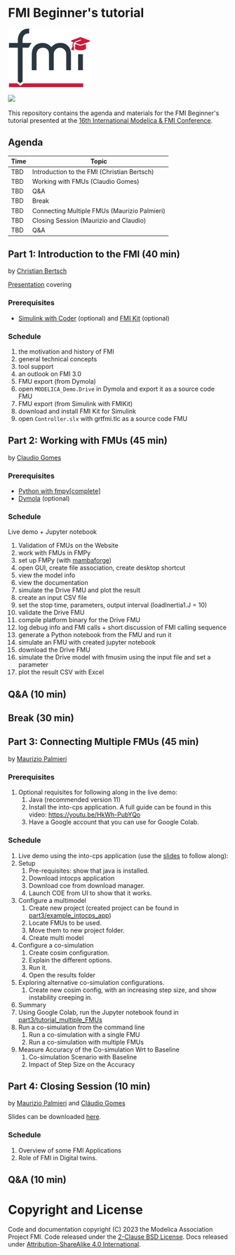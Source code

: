 # FMI Beginner's tutorial

![FMI-tutorial-logo](FMI-tutorial-logo.png)

![](https://modelica.org/events/modelica2025/images/Modelica_and_FMI_Confernce_Logo.svg)

This repository contains the agenda and materials for the FMI Beginner's tutorial presented at the [16th International Modelica & FMI Conference](https://modelica.org/events/modelica2025/). 

## Agenda

| Time  | Topic                                        |
| ----- | -------------------------------------------- |
| TBD | Introduction to the FMI (Christian Bertsch)  |
| TBD | Working with FMUs (Claudio Gomes)            |
| TBD | Q&A                                          |
| TBD | Break                                        |
| TBD | Connecting Multiple FMUs (Maurizio Palmieri) |
| TBD | Closing Session (Maurizio and Claudio)       |
| TBD | Q&A                                          |

## Part 1: Introduction to the FMI (40 min)

by [Christian Bertsch](https://github.com/chrbertsch)

[Presentation](part1/Introduction-to-FMI.pdf) covering

### Prerequisites

- [Simulink with Coder](https://mathworks.com/products/simulink-coder.html) (optional) and [FMI Kit](https://github.com/CATIA-Systems/FMIKit-Simulink) (optional)

### Schedule

1. the motivation and history of FMI
2. general technical concepts
3. tool support
4. an outlook on FMI 3.0
5. FMU export (from Dymola)
  1. open `MODELICA_Demo.Drive` in Dymola and export it as a source code FMU
6. FMU export (from Simulink with FMIKit)
  1. download and install FMI Kit for Simulink
  2. open `Controller.slx` with grtfmi.tlc as a source code FMU

## Part 2: Working with FMUs (45 min)

by [Claudio Gomes](https://clagms.github.io/)

### Prerequisites

- [Python with fmpy[complete]](https://github.com/CATIA-Systems/FMPy#installation)
- [Dymola](https://www.3ds.com/products-services/catia/products/dymola/) (optional)

### Schedule

Live demo + Jupyter notebook

1. Validation of FMUs on the Website
2. work with FMUs in FMPy
  1. set up FMPy (with [mambaforge](https://github.com/conda-forge/miniforge/releases))
  2. open GUI, create file association, create desktop shortcut
  3. view the model info
  4. view the documentation
  6. simulate the Drive FMU and plot the result
  7. create an input CSV file
  8. set the stop time, parameters, output interval (loadInertia1.J = 10)
  9. validate the Drive FMU 
  10. compile platform binary for the Drive FMU
  11. log debug info and FMI calls + short discussion of FMI calling sequence
  12. generate a Python notebook from the FMU and run it
3. simulate an FMU with created jupyter notebook
  1. download the Drive FMU
  2. simulate the Drive model with fmusim using the input file and set a parameter
  3. plot the result CSV with Excel

## Q&A (10 min)

## Break (30 min)

## Part 3: Connecting Multiple FMUs (45 min)

by [Maurizio Palmieri](https://github.com/mapalmieri)

### Prerequisites

1. Optional requisites for following along in the live demo:
   1. Java (recommended version 11)
   2. Install the into-cps application. A full guide can be found in this video: https://youtu.be/HkWh-PubYQo
   3. Have a Google account that you can use for Google Colab.

### Schedule

1. Live demo using the into-cps application (use the [slides](./part3/into-cps_demo.pptx) to follow along):
2. Setup
   1. Pre-requisites: show that java is installed.
   2. Download intocps application
   3. Download coe from download manager.
   4. Launch COE from UI to show that it works.
3. Configure a multimodel
   1. Create new project (created project can be found in [part3/example_intocps_app](part3/example_intocps_app))
   2. Locate FMUs to be used.
   3. Move them to new project folder.
   4. Create multi model
4. Configure a co-simulation
   1. Create cosim configuration.
   2. Explain the different options.
   3. Run it.
   4. Open the results folder
5. Exploring alternative co-simulation configurations.
   1. Create new cosim config, with an increasing step size, and show instability creeping in.
6. Summary
7. Using Google Colab, run the Jupyter notebook found in [part3/tutorial_multiple_FMUs](./part3/tutorial_multiple_FMUs/interaction_with_multiple_fmus.ipynb)
8. Run a co-simulation from the command line
   1. Run a co-simulation with a single FMU
   2. Run a co-simulation with multiple FMUs
9. Measure Accuracy of the Co-simulation Wrt to Baseline
    1. Co-simulation Scenario with Baseline
    2. Impact of Step Size on the Accuracy   

## Part 4: Closing Session (10 min)

by [Maurizio Palmieri](https://github.com/mapalmieri) and [Cláudio Gomes](https://github.com/clagms)

Slides can be downloaded [here](./part4/FMI-overall.pdf).

### Schedule
1. Overview of some FMI Applications
2. Role of FMI in Digital twins.

## Q&A (10 min)

# Copyright and License

Code and documentation copyright (C) 2023 the Modelica Association Project FMI.
Code released under the [2-Clause BSD License](https://opensource.org/licenses/BSD-2-Clause).
Docs released under [Attribution-ShareAlike 4.0 International](https://creativecommons.org/licenses/by-sa/4.0/).
